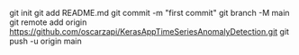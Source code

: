 
git init
git add README.md
git commit -m "first commit"
git branch -M main
git remote add origin https://github.com/oscarzapi/KerasAppTimeSeriesAnomalyDetection.git
git push -u origin main